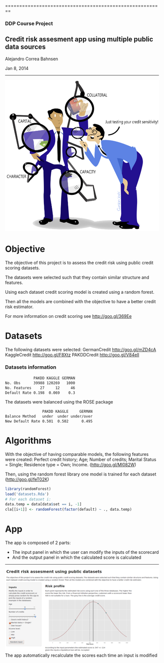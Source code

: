  
========================================================

### DDP Course Project
## Credit risk assesment app using multiple public data sources

Alejandro Correa Bahnsen

Jan 8, 2014
***
![temp](Understanding-Credit-Risk-Analytics.jpg)


Objective
========================================================

The objective of this project is to assess the credit risk using public credit scoring datasets.

The datasets were selected such that they contain similar structure and features.

Using each dataset credit scoring model is created using a random forest.
        
Then all the models are combined with the objective to have a better credit risk estimator.

For more information on credit scoring see http://goo.gl/369Ee

Datasets
===
The following datasets were selected:
GermanCredit http://goo.gl/mZD4cA
KaggleCredit http://goo.gl/F8Xtz
PAKDDCredit  http://goo.gl/V84elI


### Datasets information


```
             PAKDD KAGGLE GERMAN
No. Obs      39988 120269   1000
No. Features    27     12     46
Default Rate 0.198  0.069    0.3
```

The datasets were balanced using the ROSE package


```
                 PAKDD KAGGLE     GERMAN
Balance Method   under  under under/over
New Default Rate 0.501  0.502      0.495
```

Algorithms
===

With the objective of having comparable models, the following features were created:
Perfect credit history; Age; Number of credits;
Marital Status = Single; Residence type = Own; Income. 
(http://goo.gl/Ml082W)

Then, using the random forest library one model is trained for each dataset (http://goo.gl/feT02K)

```r
library(randomForest)
load('datasets.Rda')
# For each dataset i:
data.temp = data[data$set == i, -1]
cla[[i+1]] <- randomForest(factor(default) ~ ., data.temp)
```

App
===

The app is composed of 2 parts:

  - The input panel in which the user can modify the inputs of the scorecard
  - And the output panel in which the calculated score is calculated
  
***
![temp](screenshot.png)
The app automatically recalculate the scores each time an input is modified
